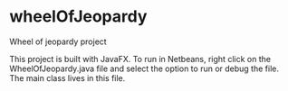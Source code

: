 # wheelOfJeopardy
Wheel of jeopardy project

This project is built with JavaFX. To run in Netbeans, right click on the WheelOfJeopardy.java file and select the option to run or debug the file. The main class lives in this file.
